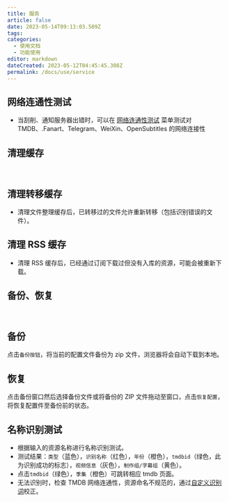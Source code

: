 ```yaml
---
title: 服务
article: false
date: 2023-05-14T09:13:03.509Z
tags:
categories: 
  - 使用文档
  - 功能使用
editor: markdown
dateCreated: 2023-05-12T04:45:45.308Z
permalink: /docs/use/service
---
```


## 网络连通性测试

- 当刮削、通知服务器出错时，可以在 [网络连通性测试](/docs/use/service/#网络连通性测试) 菜单测试对 TMDB、.Fanart、Telegram、WeiXin、OpenSubtitles 的网络连接性

## 清理缓存

<br>

## 清理转移缓存

- 清理文件整理缓存后，已转移过的文件允许重新转移（包括识别错误的文件）。
  <br>

## 清理 RSS 缓存

- 清理 RSS 缓存后，已经通过订阅下载过但没有入库的资源，可能会被重新下载。
  <br>

## 备份、恢复

<br>

## 备份

点击`备份按钮`，将当前的配置文件备份为 zip 文件，浏览器将会自动下载到本地。
<br>

## 恢复

点击备份窗口然后选择备份文件或将备份的 ZIP 文件拖动至窗口，点击`恢复配置`，将恢复配置件至备份前的状态。

## 名称识别测试

- 根据输入的资源名称进行名称识别测试。
- 测试结果：`类型`（蓝色），`识别名称`（红色），`年份`（橙色），`tmdbid`（绿色，此为识别成功的标志），`视频信息`（灰色），`制作组/字幕组`（黄色）。
- 点击`tmdbid`（绿色），`季集`（橙色）可跳转相应 tmdb 页面。
- 无法识别时，检查 TMDB 网络连通性，资源命名不规范的，通过[自定义识别词](/docs/setting/customwords/)校正。
